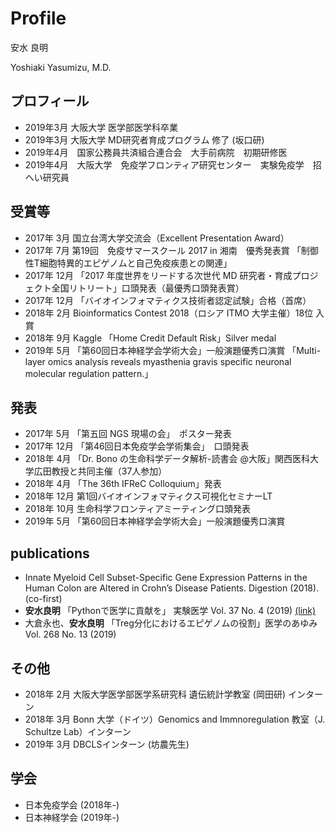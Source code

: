 # Profile

安水 良明

Yoshiaki Yasumizu, M.D.

## プロフィール

- 2019年3月 大阪大学 医学部医学科卒業
- 2019年3月 大阪大学 MD研究者育成プログラム 修了 (坂口研)
- 2019年4月　国家公務員共済組合連合会　大手前病院　初期研修医
- 2019年4月　大阪大学　免疫学フロンティア研究センター　実験免疫学　招へい研究員

## 受賞等

- 2017年 3月 国立台湾大学交流会（Excellent Presentation Award）
- 2017年 7月 第19回　免疫サマースクール 2017 in 湘南　優秀発表賞 「制御性T細胞特異的エピゲノムと自己免疫疾患との関連」
- 2017年 12月 「2017 年度世界をリードする次世代 MD 研究者・育成プロジェクト全国リトリート」口頭発表（最優秀口頭発表賞）
- 2017年 12月 「バイオインフォマティクス技術者認定試験」合格（首席）
- 2018年 2月 Bioinformatics Contest 2018（ロシア ITMO 大学主催）18位 入賞
- 2018年 9月 Kaggle 「Home Credit Default Risk」Silver medal
- 2019年 5月 「第60回日本神経学会学術大会」一般演題優秀口演賞 「Multi-layer omics analysis reveals myasthenia gravis specific neuronal molecular regulation pattern.」

## 発表

- 2017年 5月 「第五回 NGS 現場の会」　ポスター発表
- 2017年 12月 「第46回日本免疫学会学術集会」　口頭発表
- 2018年 4月 「Dr. Bono の生命科学データ解析-読書会 @大阪」関西医科大学広田教授と共同主催（37人参加）
- 2018年 4月 「The 36th IFReC Colloquium」発表
- 2018年 12月 第1回バイオインフォマティクス可視化セミナーLT
- 2018年 10月 生命科学フロンティアミーティング口頭発表
- 2019年 5月 「第60回日本神経学会学術大会」一般演題優秀口演賞

## publications

- Innate Myeloid Cell Subset-Specific Gene Expression Patterns in the Human Colon are Altered in Crohn’s Disease Patients. Digestion (2018). (co-first)
- **安水良明** 「Pythonで医学に貢献を」 実験医学 Vol. 37 No. 4 (2019) [(link)](https://www.yodosha.co.jp/jikkenigaku/opinion/vol37n4.html)
- 大倉永也、**安水良明** 「Treg分化におけるエピゲノムの役割」医学のあゆみ Vol. 268 No. 13 (2019)

## その他

- 2018年 2月 大阪大学医学部医学系研究科 遺伝統計学教室 (岡田研) インターン
- 2018年 3月 Bonn 大学（ドイツ）Genomics and Immnoregulation 教室（J. Schultze Lab）インターン
- 2019年 3月 DBCLSインターン (坊農先生)


## 学会

- 日本免疫学会 (2018年-)
- 日本神経学会 (2019年-)
